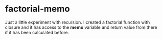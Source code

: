 # factorial-memo

Just a little experiment with recursion. I created a factorial function with closure and it has access to the __memo__ variable and return value from there if it has been calculated before.
